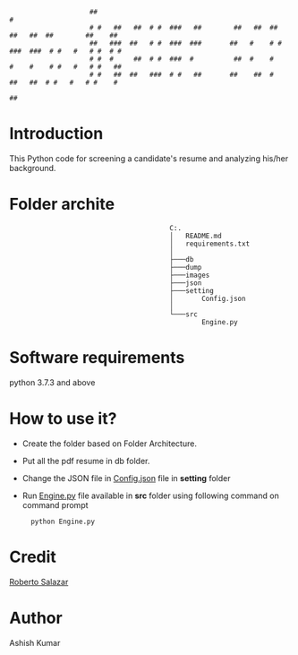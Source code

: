 
                        ##                                                                #
                        # #   ##   ##  # #  ###   ##        ##   ##  ##    ##   ##  ##        ##    ##
                        ##   ###  ##   # #  ###  ###       ##   #    # #  ###  ###  # #   #   # #  # #
                        # #  #     ##  # #  ###  #          ##  #    #    #    #    # #   #   # #   ##
                        # #   ##  ##   ###  # #   ##       ##    ##  #     ##   ##  # #   #   # #    #
                                                                                                   ##
# Introduction
This Python code for screening a candidate's resume and analyzing his/her background.

# Folder archite        
                                            C:.
                                            │   README.md
                                            │   requirements.txt
                                            │
                                            ├───db
                                            ├───dump
                                            ├───images
                                            ├───json
                                            ├───setting
                                            │       Config.json
                                            │
                                            └───src
                                                    Engine.py
# Software requirements
python 3.7.3 and above

# How to use it?
- Create the folder based on Folder Architecture. 
- Put all the pdf resume in db folder.
- Change the JSON file in [Config.json](./setting/Config.json) file in **setting** folder
- Run [Engine.py](./src/Engine.py) file available in **src** folder using following command on command prompt
  
        python Engine.py

# Credit
[Roberto Salazar](https://towardsdatascience.com/resume-screening-with-python-1dea360be49b)

# Author
Ashish Kumar